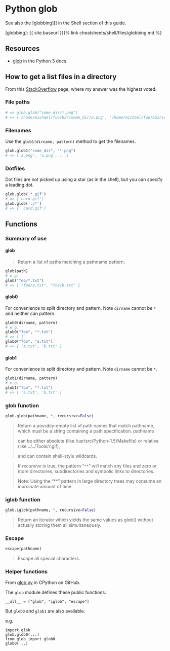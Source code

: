 # Python glob

See also the [globbing][] in the Shell section of this guide.

[globbing]: {{ site.baseurl }}{% link cheatsheets/shell/files/globbing.md %}


## Resources

- [glob](https://docs.python.org/3/library/glob.html) in the Python 3 docs.


## How to get a list files in a directory

From this [StackOverflow](https://stackoverflow.com/questions/29847426/python-glob-without-absolute-path/50065317#50065317) page, where my answer was the highest voted.

### File paths

```python
# => glob.glob("some_dir/*.png")
# => ['/home/michael/foo/bar/some_dir/a.png', '/home/michael/foo/baz/some_dir/b.png', ]
```

### Filenames

Use the `glob1(dirname, pattern)` method to get the filenames.

```python
glob.glob1("some_dir", "*.png")
# => ['a.png', 'a.png', ...]
```


### Dotfiles

Dot files are not picked up using a star (as in the shell), but you can specify a leading dot.

```python
glob.glob('*.gif')
# => ['card.gif']
glob.glob('.c*')
# => ['.card.gif']
```


## Functions

### Summary of use

#### glob

> Return a list of paths matching a pathname pattern.

```python
glob(path)
# e.g.
glob("foo/*.txt")
# => [ "foo/a.txt", "foo/b.txt" ]
```

#### glob0

For convenience to split directory and pattern. Note `dirname` cannot be `*` and neither can pattern.

```python
glob0(dirname, pattern)
# e.g.
glob0("foo", "*.txt")
# => [ ]
glob0("foo", "a.txt")
# => [ 'a.txt', 'b.txt' ]
```

#### glob1

For convenience to split directory and pattern. Note `dirname` cannot be `*`.

```python
glob1(dirname, pattern)
# e.g.
glob1("foo", "*.txt")
# => [ 'a.txt', 'b.txt' ]
```

### glob function

```python
glob.glob(pathname, *, recursive=False)
```

> Return a possibly-empty list of path names that match pathname, which must be a string containing a path specification. pathname
>
> can be either absolute (like /usr/src/Python-1.5/Makefile) or relative (like ../../Tools/*/*.gif),
>
> and can contain shell-style wildcards.

> If _recursive_ is true, the pattern “`**`” will match any files and zero or more directories, subdirectories and symbolic links to directories.
>
> Note: Using the “**” pattern in large directory trees may consume an inordinate amount of time.


### iglob function

```python
glob.iglob(pathname, *, recursive=False)
```

> Return an iterator which yields the same values as glob() without actually storing them all simultaneously.

### Escape

```python
escape(pathname)
```

> Escape all special characters.

### Helper functions

From [glob.py](https://github.com/python/cpython/blob/3.8/Lib/glob.py) in CPython on GitHub.

The `glob` module defines these public functions:

```
__all__ = ["glob", "iglob", "escape"]
```

But `glob0` and `glob1` are also available.

e.g.

```
import glob
glob.glob0(...)
from glob import glob0
glob0(...)
```
